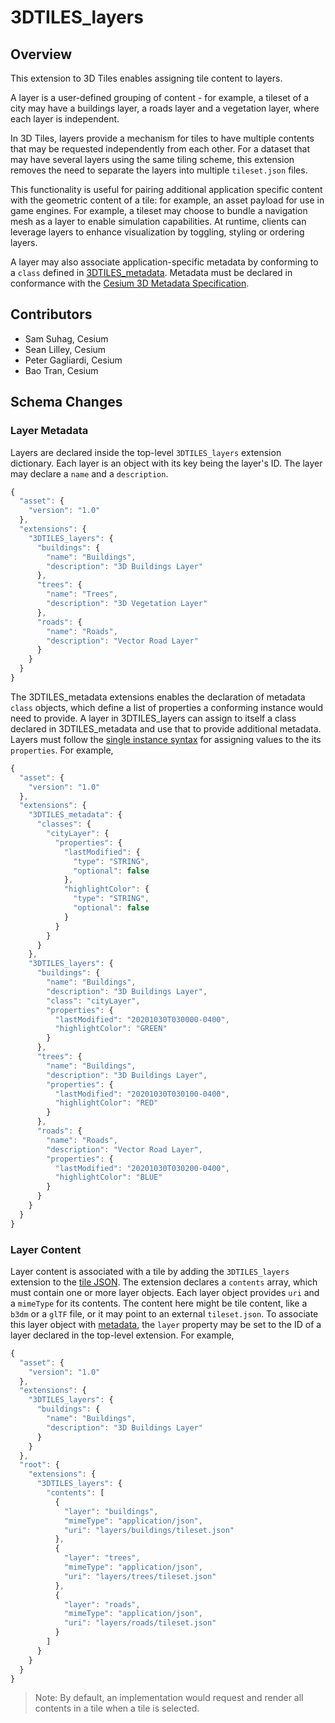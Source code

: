 # 3DTILES_layers

## Overview

This extension to 3D Tiles enables assigning tile content to layers. 

A layer is a user-defined grouping of content - for example, a tileset of a city may have a buildings layer, a roads layer and a vegetation layer, where each layer is independent.

In 3D Tiles, layers provide a mechanism for tiles to have multiple contents that may be requested independently from each other. For a dataset that may have several layers using the same tiling scheme, this extension removes the need to separate the layers into multiple `tileset.json` files.

This functionality is useful for pairing additional application specific content with the geometric content of a tile: for example, an asset payload for use in game engines. For example, a tileset may choose to bundle a navigation mesh as a layer to enable simulation capabilities. At runtime, clients can leverage layers to enhance visualization by toggling, styling or ordering layers.

A layer may also associate application-specific metadata by conforming to a `class` defined in [3DTILES_metadata](). Metadata must be declared in conformance with the [Cesium 3D Metadata Specification]().

## Contributors

* Sam Suhag, Cesium
* Sean Lilley, Cesium
* Peter Gagliardi, Cesium
* Bao Tran, Cesium

## Schema Changes

### Layer Metadata

Layers are declared inside the top-level `3DTILES_layers` extension dictionary. Each layer is an object with its key being the layer's ID. The layer may declare a `name` and a `description`. 

```javascript
{
  "asset": {
    "version": "1.0"
  },
  "extensions": {
    "3DTILES_layers": {
      "buildings": {
        "name": "Buildings",
        "description": "3D Buildings Layer"
      },
      "trees": {
        "name": "Trees",
        "description": "3D Vegetation Layer"
      },
      "roads": {
        "name": "Roads",
        "description": "Vector Road Layer"
      }
    }
  }
}
```

The 3DTILES_metadata extensions enables the declaration of metadata `class` objects, which define a list of properties a conforming instance would need to provide. A layer in 3DTILES_layers can assign to itself a class declared in 3DTILES_metadata and use that to provide additional metadata. Layers must follow the [single instance syntax]() for assigning values to the its `properties`. For example,

```javascript
{
  "asset": {
    "version": "1.0"
  },
  "extensions": {
    "3DTILES_metadata": {
      "classes": {
        "cityLayer": {
          "properties": {
            "lastModified": {
              "type": "STRING",
              "optional": false
            },
            "highlightColor": {
              "type": "STRING",
              "optional": false
            }
          }
        }
      }
    },
    "3DTILES_layers": {
      "buildings": {
        "name": "Buildings",
        "description": "3D Buildings Layer",
        "class": "cityLayer",
        "properties": {
          "lastModified": "20201030T030000-0400",
          "highlightColor": "GREEN"
        }
      },
      "trees": {
        "name": "Buildings",
        "description": "3D Buildings Layer",
        "properties": {
          "lastModified": "20201030T030100-0400",
          "highlightColor": "RED"
        }
      },
      "roads": {
        "name": "Roads",
        "description": "Vector Road Layer",
        "properties": {
          "lastModified": "20201030T030200-0400",
          "highlightColor": "BLUE"
        }
      }
    }
  }
}
```

### Layer Content

Layer content is associated with a tile by adding the `3DTILES_layers` extension to the [tile JSON](https://github.com/CesiumGS/3d-tiles/tree/master/specification#tile-json). The extension declares a `contents` array, which must contain one or more layer objects. Each layer object provides `uri` and a `mimeType` for its contents. The content here might be tile content, like a `b3dm` or a `glTF` file, or it may point to an external `tileset.json`. To associate this layer object with [metadata](#layer-metadata), the `layer` property may be set to the ID of a layer declared in the top-level extension. For example,

```javascript
{
  "asset": {
    "version": "1.0"
  },
  "extensions": {
    "3DTILES_layers": {
      "buildings": {
        "name": "Buildings",
        "description": "3D Buildings Layer"
      }
    }
  },
  "root": {
    "extensions": {
      "3DTILES_layers": {
        "contents": [
          {
            "layer": "buildings",
            "mimeType": "application/json",
            "uri": "layers/buildings/tileset.json"
          },
          {
            "layer": "trees",
            "mimeType": "application/json",
            "uri": "layers/trees/tileset.json"
          },
          {
            "layer": "roads",
            "mimeType": "application/json",
            "uri": "layers/roads/tileset.json"
          }
        ]
      }
    }
  }
}
```

> Note: By default, an implementation would request and render all contents in a tile when a tile is selected.